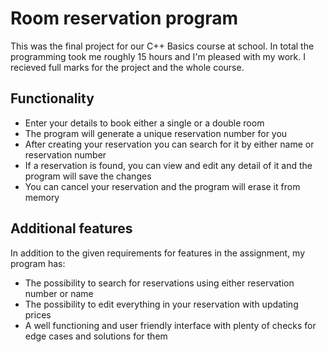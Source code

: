 # Room reservation program

This was the final project for our C++ Basics course at school. In total the programming took me roughly 15 hours and I'm pleased with my work. I recieved full marks for the project and the whole course.

## Functionality

* Enter your details to book either a single or a double room
* The program will generate a unique reservation number for you
* After creating your reservation you can search for it by either name or reservation number
* If a reservation is found, you can view and edit any detail of it and the program will save the changes
* You can cancel your reservation and the program will erase it from memory

## Additional features

In addition to the given requirements for features in the assignment, my program has:  

- The possibility to search for reservations using either reservation number or name  
- The possibility to edit everything in your reservation with updating prices  
- A well functioning and user friendly interface with plenty of checks for edge cases and solutions for them  
